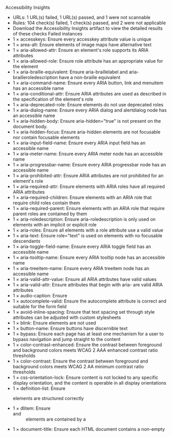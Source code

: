 Accessibility Insights
* URLs: 1 URL(s) failed, 1 URL(s) passed, and 1 were not scannable
* Rules: 104 check(s) failed, 1 check(s) passed, and 2 were not applicable
* Download the Accessibility Insights artifact to view the detailed results of these checks
Failed instances
* 1 × accesskeys:  Ensure every accesskey attribute value is unique
* 1 × area-alt:  Ensure <area> elements of image maps have alternative text
* 1 × aria-allowed-attr:  Ensure an element's role supports its ARIA attributes
* 1 × aria-allowed-role:  Ensure role attribute has an appropriate value for the element
* 1 × aria-braille-equivalent:  Ensure aria-braillelabel and aria-brailleroledescription have a non-braille equivalent
* 1 × aria-command-name:  Ensure every ARIA button, link and menuitem has an accessible name
* 1 × aria-conditional-attr:  Ensure ARIA attributes are used as described in the specification of the element's role
* 1 × aria-deprecated-role:  Ensure elements do not use deprecated roles
* 1 × aria-dialog-name:  Ensure every ARIA dialog and alertdialog node has an accessible name
* 1 × aria-hidden-body:  Ensure aria-hidden="true" is not present on the document body.
* 1 × aria-hidden-focus:  Ensure aria-hidden elements are not focusable nor contain focusable elements
* 1 × aria-input-field-name:  Ensure every ARIA input field has an accessible name
* 1 × aria-meter-name:  Ensure every ARIA meter node has an accessible name
* 1 × aria-progressbar-name:  Ensure every ARIA progressbar node has an accessible name
* 1 × aria-prohibited-attr:  Ensure ARIA attributes are not prohibited for an element's role
* 1 × aria-required-attr:  Ensure elements with ARIA roles have all required ARIA attributes
* 1 × aria-required-children:  Ensure elements with an ARIA role that require child roles contain them
* 1 × aria-required-parent:  Ensure elements with an ARIA role that require parent roles are contained by them
* 1 × aria-roledescription:  Ensure aria-roledescription is only used on elements with an implicit or explicit role
* 1 × aria-roles:  Ensure all elements with a role attribute use a valid value
* 1 × aria-text:  Ensure role="text" is used on elements with no focusable descendants
* 1 × aria-toggle-field-name:  Ensure every ARIA toggle field has an accessible name
* 1 × aria-tooltip-name:  Ensure every ARIA tooltip node has an accessible name
* 1 × aria-treeitem-name:  Ensure every ARIA treeitem node has an accessible name
* 1 × aria-valid-attr-value:  Ensure all ARIA attributes have valid values
* 1 × aria-valid-attr:  Ensure attributes that begin with aria- are valid ARIA attributes
* 1 × audio-caption:  Ensure <audio> elements have captions
* 1 × autocomplete-valid:  Ensure the autocomplete attribute is correct and suitable for the form field
* 1 × avoid-inline-spacing:  Ensure that text spacing set through style attributes can be adjusted with custom stylesheets
* 1 × blink:  Ensure <blink> elements are not used
* 1 × button-name:  Ensure buttons have discernible text
* 1 × bypass:  Ensure each page has at least one mechanism for a user to bypass navigation and jump straight to the content
* 1 × color-contrast-enhanced:  Ensure the contrast between foreground and background colors meets WCAG 2 AAA enhanced contrast ratio thresholds
* 1 × color-contrast:  Ensure the contrast between foreground and background colors meets WCAG 2 AA minimum contrast ratio thresholds
* 1 × css-orientation-lock:  Ensure content is not locked to any specific display orientation, and the content is operable in all display orientations
* 1 × definition-list:  Ensure <dl> elements are structured correctly
* 1 × dlitem:  Ensure <dt> and <dd> elements are contained by a <dl>
* 1 × document-title:  Ensure each HTML document contains a non-empty <title> element
* 1 × duplicate-id-active:  Ensure every id attribute value of active elements is unique
* 1 × duplicate-id-aria:  Ensure every id attribute value used in ARIA and in labels is unique
* 1 × duplicate-id:  Ensure every id attribute value is unique
* 1 × empty-heading:  Ensure headings have discernible text
* 1 × empty-table-header:  Ensure table headers have discernible text
* 1 × focus-order-semantics:  Ensure elements in the focus order have a role appropriate for interactive content
* 1 × form-field-multiple-labels:  Ensure form field does not have multiple label elements
* 1 × frame-focusable-content:  Ensure <frame> and <iframe> elements with focusable content do not have tabindex=-1
* 1 × frame-tested:  Ensure <iframe> and <frame> elements contain the axe-core script
* 1 × frame-title-unique:  Ensure <iframe> and <frame> elements contain a unique title attribute
* 1 × frame-title:  Ensure <iframe> and <frame> elements have an accessible name
* 1 × heading-order:  Ensure the order of headings is semantically correct
* 1 × hidden-content:  Informs users about hidden content.
* 1 × html-has-lang:  Ensure every HTML document has a lang attribute
* 1 × html-lang-valid:  Ensure the lang attribute of the <html> element has a valid value
* 1 × html-xml-lang-mismatch:  Ensure that HTML elements with both valid lang and xml:lang attributes agree on the base language of the page
* 1 × identical-links-same-purpose:  Ensure that links with the same accessible name serve a similar purpose
* 1 × image-alt:  Ensure <img> elements have alternative text or a role of none or presentation
* 1 × image-redundant-alt:  Ensure image alternative is not repeated as text
* 1 × input-button-name:  Ensure input buttons have discernible text
* 1 × input-image-alt:  Ensure <input type="image"> elements have alternative text
* 1 × label-content-name-mismatch:  Ensure that elements labelled through their content must have their visible text as part of their accessible name
* 1 × label-title-only:  Ensure that every form element has a visible label and is not solely labeled using hidden labels, or the title or aria-describedby attributes
* 1 × label:  Ensure every form element has a label
* 1 × landmark-banner-is-top-level:  Ensure the banner landmark is at top level
* 1 × landmark-complementary-is-top-level:  Ensure the complementary landmark or aside is at top level
* 1 × landmark-contentinfo-is-top-level:  Ensure the contentinfo landmark is at top level
* 1 × landmark-main-is-top-level:  Ensure the main landmark is at top level
* 1 × landmark-no-duplicate-banner:  Ensure the document has at most one banner landmark
* 1 × landmark-no-duplicate-contentinfo:  Ensure the document has at most one contentinfo landmark
* 1 × landmark-no-duplicate-main:  Ensure the document has at most one main landmark
* 1 × landmark-one-main:  Ensure the document has a main landmark
* 1 × landmark-unique:  Ensure landmarks are unique
* 1 × link-in-text-block:  Ensure links are distinguished from surrounding text in a way that does not rely on color
* 1 × link-name:  Ensure links have discernible text
* 1 × list:  Ensure that lists are structured correctly
* 1 × listitem:  Ensure <li> elements are used semantically
* 1 × marquee:  Ensure <marquee> elements are not used
* 1 × meta-refresh-no-exceptions:  Ensure <meta http-equiv="refresh"> is not used for delayed refresh
* 1 × meta-refresh:  Ensure <meta http-equiv="refresh"> is not used for delayed refresh
* 1 × meta-viewport-large:  Ensure <meta name="viewport"> can scale a significant amount
* 1 × meta-viewport:  Ensure <meta name="viewport"> does not disable text scaling and zooming
* 1 × nested-interactive:  Ensure interactive controls are not nested as they are not always announced by screen readers or can cause focus problems for assistive technologies
* 1 × no-autoplay-audio:  Ensure <video> or <audio> elements do not autoplay audio for more than 3 seconds without a control mechanism to stop or mute the audio
* 1 × object-alt:  Ensure <object> elements have alternative text
* 1 × p-as-heading:  Ensure bold, italic text and font-size is not used to style <p> elements as a heading
* 1 × page-has-heading-one:  Ensure that the page, or at least one of its frames contains a level-one heading
* 1 × presentation-role-conflict:  Elements marked as presentational should not have global ARIA or tabindex to ensure all screen readers ignore them
* 1 × region:  Ensure all page content is contained by landmarks
* 1 × role-img-alt:  Ensure [role="img"] elements have alternative text
* 1 × scope-attr-valid:  Ensure the scope attribute is used correctly on tables
* 1 × scrollable-region-focusable:  Ensure elements that have scrollable content are accessible by keyboard
* 1 × select-name:  Ensure select element has an accessible name
* 1 × server-side-image-map:  Ensure that server-side image maps are not used
* 1 × skip-link:  Ensure all skip links have a focusable target
* 1 × summary-name:  Ensure summary elements have discernible text
* 1 × svg-img-alt:  Ensure <svg> elements with an img, graphics-document or graphics-symbol role have an accessible text
* 1 × tabindex:  Ensure tabindex attribute values are not greater than 0
* 1 × table-duplicate-name:  Ensure the <caption> element does not contain the same text as the summary attribute
* 1 × table-fake-caption:  Ensure that tables with a caption use the <caption> element.
* 1 × target-size:  Ensure touch targets have sufficient size and space
* 1 × td-has-header:  Ensure that each non-empty data cell in a <table> larger than 3 by 3  has one or more table headers
* 1 × td-headers-attr:  Ensure that each cell in a table that uses the headers attribute refers only to other cells in that table
* 1 × th-has-data-cells:  Ensure that <th> elements and elements with role=columnheader/rowheader have data cells they describe
* 1 × valid-lang:  Ensure lang attributes have valid values
* 1 × video-caption:  Ensure <video> elements have captions

-------------------
This scan used axe-core axeVersion (https://github.com/dequelabs/axe-core/releases/tag/vaxeVersion) and userAgent with a display resolution of 1920x1080.
